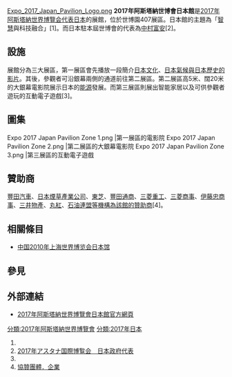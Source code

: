 [Expo_2017_Japan_Pavilion_Logo.png](https://zh.wikipedia.org/wiki/File:Expo_2017_Japan_Pavilion_Logo.png "fig:Expo_2017_Japan_Pavilion_Logo.png") **2017年阿斯塔納世博會日本館**是[2017年阿斯塔納世界博覽会代表](https://zh.wikipedia.org/wiki/2017年阿斯塔納世界博覽会 "wikilink")[日本](../Page/日本.md "wikilink")的展館，位於世博園407展區。日本館的主題為「[智慧](../Page/智慧.md "wikilink")與科技融合」\[1\]。而日本駐本屆世博會的代表為[中村富安](https://zh.wikipedia.org/wiki/中村富安 "wikilink")\[2\]。

## 設施

展館分為三大展區，第一展區會先播放一段簡介[日本文化](../Page/日本文化.md "wikilink")、[日本氣候與](https://zh.wikipedia.org/wiki/日本氣候 "wikilink")[日本歷史的](https://zh.wikipedia.org/wiki/日本歷史 "wikilink")[影片](https://zh.wikipedia.org/wiki/影片 "wikilink")。其後，參觀者可沿銀幕兩側的通道前往第二展區。第二展區高5米、闊20米的大銀幕電影院展示日本的[能源](../Page/能源.md "wikilink")發展。而第三展區則展出智能家居以及可供參觀者遊玩的互動電子遊戲\[3\]。

## 圖集

Expo 2017 Japan Pavilion Zone 1.png |第一展區的電影院 Expo 2017 Japan Pavilion Zone 2.png |第二展區的大銀幕電影院 Expo 2017 Japan Pavilion Zone 3.png |第三展區的互動電子遊戲

## 贊助商

[豐田汽車](https://zh.wikipedia.org/wiki/豐田汽車 "wikilink")、[日本煙草產業公司](https://zh.wikipedia.org/wiki/日本煙草產業公司 "wikilink")、[東芝](https://zh.wikipedia.org/wiki/東芝 "wikilink")、[豐田通商](../Page/豐田通商.md "wikilink")、[三菱重工](https://zh.wikipedia.org/wiki/三菱重工 "wikilink")、[三菱商事](../Page/三菱商事.md "wikilink")、[伊藤忠商事](../Page/伊藤忠商事.md "wikilink")、[三井物產](../Page/三井物產.md "wikilink")、[丸紅](../Page/丸紅.md "wikilink")、[石油連盟等機構為該館的贊助商](https://zh.wikipedia.org/wiki/石油連盟 "wikilink")\[4\]。

## 相關條目

  - [中国2010年上海世界博览会日本馆](../Page/中国2010年上海世界博览会日本馆.md "wikilink")

## 參見

## 外部連結

  - [2017年阿斯塔納世界博覽會日本館官方網頁](https://web.archive.org/web/20170817130914/http://expo2017-astana.go.jp/)

[分類:2017年阿斯塔納世界博覽會](https://zh.wikipedia.org/wiki/分類:2017年阿斯塔納世界博覽會 "wikilink") [分類:2017年日本](https://zh.wikipedia.org/wiki/分類:2017年日本 "wikilink")

1.
2.  [2017年アスタナ国際博覧会　日本政府代表](http://expo2017-astana.go.jp/japan_pavilion.html)
3.
4.  [協贊團體．企業](http://expo2017-astana.go.jp/information.html)